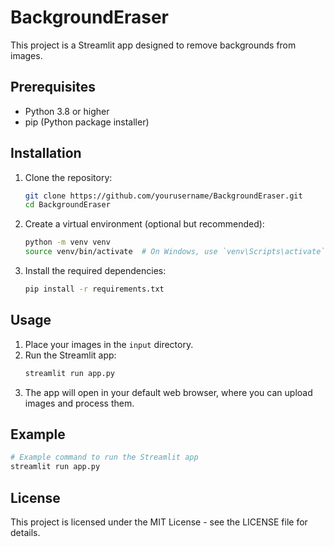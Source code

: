 # BackgroundEraser

This project is a Streamlit app designed to remove backgrounds from images.

## Prerequisites

- Python 3.8 or higher
- pip (Python package installer)

## Installation

1. Clone the repository:
   ```bash
   git clone https://github.com/yourusername/BackgroundEraser.git
   cd BackgroundEraser
   ```

2. Create a virtual environment (optional but recommended):
   ```bash
   python -m venv venv
   source venv/bin/activate  # On Windows, use `venv\Scripts\activate`
   ```

3. Install the required dependencies:
   ```bash
   pip install -r requirements.txt
   ```

## Usage

1. Place your images in the `input` directory.
2. Run the Streamlit app:
   ```bash
   streamlit run app.py
   ```
3. The app will open in your default web browser, where you can upload images and process them.

## Example

```bash
# Example command to run the Streamlit app
streamlit run app.py
```

## License

This project is licensed under the MIT License - see the LICENSE file for details. 